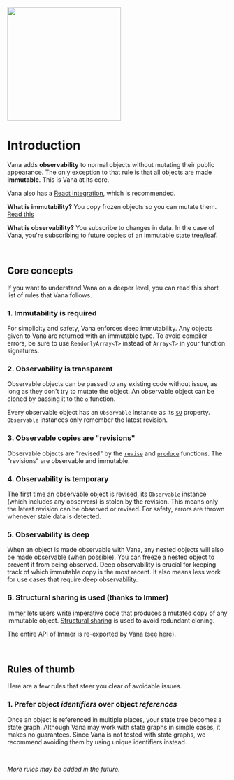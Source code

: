 <img src="https://github.com/alloc/vana/raw/master/logo.png" width="260" />

# Introduction

Vana adds **observability** to normal objects without mutating their public
appearance. The only exception to that rule is that all objects are made
**immutable**. This is Vana at its core.

Vana also has a [React integration][react], which is recommended.

[react]: ../src/react

**What is immutability?** You copy frozen objects so you can mutate them. [Read
this](https://benmccormick.org/2016/06/04/what-are-mutable-and-immutable-data-structures-2)

**What is observability?** You subscribe to changes in data. In the case of
Vana, you're subscribing to future copies of an immutable state tree/leaf.

&nbsp;

## Core concepts

If you want to understand Vana on a deeper level, you can read this short list
of rules that Vana follows.

### 1. Immutability is required

For simplicity and safety, Vana enforces deep immutability. Any objects given to
Vana are returned with an immutable type. To avoid compiler errors, be sure to
use `ReadonlyArray<T>` instead of `Array<T>` in your function signatures.

### 2. Observability is transparent

Observable objects can be passed to any existing code without issue, as long as
they don't try to mutate the object. An observable object can be cloned by
passing it to the
[`o`](https://github.com/alloc/vana/blob/c6da35c21bf5c4139e18b79665c2a38d530592f8/src/index.ts#L1)
function.

Every observable object has an `Observable` instance as its
[`$O`](https://github.com/alloc/vana/blob/c6da35c21bf5c4139e18b79665c2a38d530592f8/src/symbols.ts#L1-L2)
property. `Observable` instances only remember the latest revision.

### 3. Observable copies are "revisions"

Observable objects are "revised" by the [`revise`][revise] and [`produce`][produce] functions.
The "revisions" are observable and immutable.

[revise]: https://github.com/alloc/vana/blob/c6da35c21bf5c4139e18b79665c2a38d530592f8/src/funcs/revise.ts#L38-L47
[produce]: https://github.com/alloc/vana/blob/c6da35c21bf5c4139e18b79665c2a38d530592f8/src/index.ts#L15

### 4. Observability is temporary

The first time an observable object is revised, its `Observable` instance (which
includes any observers) is stolen by the revision. This means only the latest
revision can be observed or revised. For safety, errors are thrown whenever
stale data is detected.

### 5. Observability is deep

When an object is made observable with Vana, any nested objects will also be
made observable (when possible). You can freeze a nested object to prevent it
from being observed. Deep observability is crucial for keeping track of which
immutable copy is the most recent. It also means less work for use cases that
require deep observability.

### 6. Structural sharing is used (thanks to Immer)

[Immer] lets users write [imperative] code that produces a mutated copy of any
immutable object.
[Structural sharing][ss] is used to avoid redundant cloning.

The entire API of Immer is re-exported by Vana ([see
here][immer-api]).

[immer]: https://github.com/mweststrate/immer
[immer-api]: https://github.com/alloc/vana/blob/97937b7d31c9fe2d56af5d17bf1c02bfde2db300/src/core/index.ts#L32-L33
[imperative]: https://en.wikipedia.org/wiki/Imperative_programming
[ss]: http://raganwald.com/2019/01/14/structural-sharing-and-copy-on-write.html

&nbsp;

## Rules of thumb

Here are a few rules that steer you clear of avoidable issues.

### 1. Prefer object _identifiers_ over object _references_

Once an object is referenced in multiple places, your state tree becomes a
state graph. Although Vana may work with state graphs in simple cases, it makes
no guarantees. Since Vana is not tested with state graphs, we recommend avoiding
them by using unique identifiers instead.

&nbsp;

_More rules may be added in the future._
